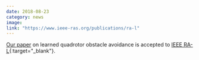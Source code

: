 ```yaml
---
date: 2018-08-23
category: news
image: 
link: "https://www.ieee-ras.org/publications/ra-l"
---
```


[Our paper](/publications/2018/ral_learn_quad/) on learned quadrotor obstacle avoidance is accepted to [IEEE RA-L](https://www.ieee-ras.org/publications/ra-l){:target="_blank"}.
